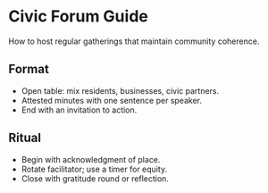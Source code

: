 # Civic Forum Guide
How to host regular gatherings that maintain community coherence.

## Format
- Open table: mix residents, businesses, civic partners.
- Attested minutes with one sentence per speaker.
- End with an invitation to action.

## Ritual
- Begin with acknowledgment of place.
- Rotate facilitator; use a timer for equity.
- Close with gratitude round or reflection.
